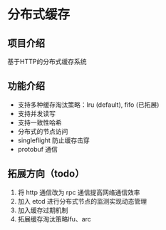 # 分布式缓存
## 项目介绍
基于HTTP的分布式缓存系统

## 功能介绍
* 支持多种缓存淘汰策略：lru (default), fifo (已拓展)
* 支持并发读写
* 支持一致性哈希
* 分布式的节点访问
* singleflight 防止缓存击穿
* protobuf 通信

## 拓展方向（todo）
1. 将 http 通信改为 rpc 通信提高网络通信效率
2. 加入 etcd 进行分布式节点的监测实现动态管理
3. 加入缓存过期机制
4. 拓展缓存淘汰策略lfu、arc


